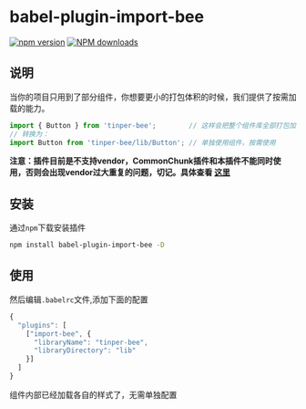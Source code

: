 # babel-plugin-import-bee

[![npm version](https://img.shields.io/npm/v/babel-plugin-import-bee.svg)](https://www.npmjs.com/package/babel-plugin-import-bee)
[![NPM downloads](http://img.shields.io/npm/dt/babel-plugin-import-bee.svg?style=flat)](https://npmjs.org/package/babel-plugin-import-bee)

## 说明

当你的项目只用到了部分组件，你想要更小的打包体积的时候，我们提供了按需加载的能力。

```js
import { Button } from 'tinper-bee';        // 这样会把整个组件库全部打包加载进来
// 转换为：
import Button from 'tinper-bee/lib/Button'; // 单独使用组件，按需使用
```

**注意：插件目前是不支持vendor，CommonChunk插件和本插件不能同时使用，否则会出现vendor过大重复的问题，切记。具体查看 [这里](https://github.com/ant-design/babel-plugin-import#note)**


## 安装

通过`npm`下载安装插件

```bash
npm install babel-plugin-import-bee -D 
```
## 使用

然后编辑`.babelrc`文件,添加下面的配置

```js
{
  "plugins": [
    ["import-bee", {
      "libraryName": "tinper-bee",
      "libraryDirectory": "lib"
    }]
  ]
}
```

组件内部已经加载各自的样式了，无需单独配置